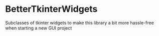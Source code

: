 # BetterTkinterWidgets
 Subclasses of tkinter widgets to make this library a bit more hassle-free when starting a new GUI project
